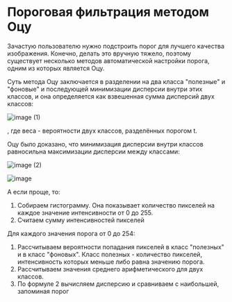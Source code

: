 # Пороговая фильтрация методом Оцу
Зачастую пользователю нужно подстроить порог для лучшего качества изображения. Конечно, делать это вручную тяжело, поэтому существует несколько методов автоматической настройки порога, одним из которых является Оцу.

Суть метода Оцу заключается в разделении на два класса "полезные" и "фоновые" и последующей минимизации дисперсии внутри этих классов, и она определяется как взвешенная сумма дисперсий двух классов:

![image](https://user-images.githubusercontent.com/79001610/211884883-447893c8-01f9-4204-9715-4631467323bf.png) (1)

, где веса - вероятности двух классов, разделённых порогом t.

Оцу было доказано, что минимизация дисперсии внутри классов равносильна максимизации дисперсии между классами:

![image](https://user-images.githubusercontent.com/79001610/211885259-27dc61ee-1939-4136-ae0c-ee64e58ed362.png) (2)

![image](https://user-images.githubusercontent.com/79001610/211885405-e34a1e88-c935-44fa-9f31-488c97a98065.png)

А если проще, то:
1) Собираем гистограмму. Она показывает количество пикселей на каждое значение интенсивности от 0 до 255.
2) Считаем сумму интенсивностей пикселей

Для каждого значения порога от 0 до 254:
1) Рассчитываем вероятности попадания пикселей в класс "полезных" и в класс "фоновых". Класс полезных - количество пикселей, интенсивность которых меньше либо равна значению порога.
2) Рассчитываем значения среднего арифметического для двух классов.
3) По формуле 2 вычисляем дисперсию и сравниваем с наибольшей, запоминая порог
